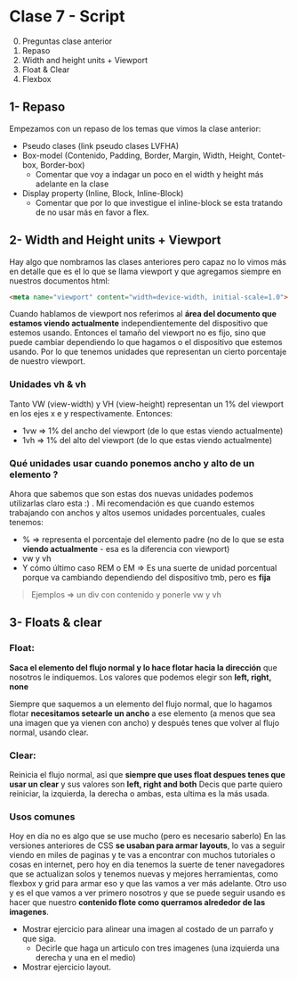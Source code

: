 # Clase 7 - Script

0. Preguntas clase anterior
1. Repaso
2. Width and height units + Viewport
3. Float & Clear
4. Flexbox

## 1- Repaso
Empezamos con un repaso de los temas que vimos la clase anterior:
* Pseudo clases (link pseudo clases LVFHA)
* Box-model (Contenido, Padding, Border, Margin, Width, Height, Contet-box, Border-box)
  * Comentar que voy a indagar un poco en el width y height más adelante en la clase
* Display property (Inline, Block, Inline-Block)
  * Comentar que por lo que investigue el inline-block se esta tratando de no usar más en favor a flex.

## 2- Width and Height units + Viewport
Hay algo que nombramos las clases anteriores pero capaz no lo vimos más en detalle que es el lo que se llama viewport y que agregamos siempre en nuestros documentos html:
```html 
<meta name="viewport" content="width=device-width, initial-scale=1.0">
```

Cuando hablamos de viewport nos referimos al **área del documento que estamos viendo actualmente** independientemente del dispositivo que estemos usando.
Entonces el tamaño del viewport no es fijo, sino que puede cambiar dependiendo lo que hagamos o el dispositivo que estemos usando.
Por lo que tenemos unidades que representan un cierto porcentaje de nuestro viewport.

### Unidades vh & vh
Tanto VW (view-width) y VH (view-height) representan un 1% del viewport en los ejes x e y respectivamente.
Entonces:
* 1vw => 1% del ancho del viewport (de lo que estas viendo actualmente)
* 1vh => 1% del alto del viewport (de lo que estas viendo actualmente)

### Qué unidades usar cuando ponemos ancho y alto de un elemento ?
Ahora que sabemos que son estas dos nuevas unidades podemos utilizarlas claro esta :) .
Mi recomendación es que cuando estemos trabajando con anchos y altos usemos unidades porcentuales, cuales tenemos:
* % => representa el porcentaje del elemento padre (no de lo que se esta **viendo actualmente** - esa es la diferencia con viewport)
* vw y vh
* Y cómo último caso REM o EM => Es una suerte de unidad porcentual porque va cambiando dependiendo del dispositivo tmb, pero es **fija**

> Ejemplos => un div con contenido y ponerle vw y vh

## 3- Floats & clear
### Float:
**Saca el elemento del flujo normal y lo hace flotar hacia la dirección** que nosotros le indiquemos. 
Los valores que podemos elegir son **left, right, none**

Siempre que saquemos a un elemento del flujo normal, que lo hagamos flotar **necesitamos setearle un ancho** a ese elemento (a menos que sea una imagen que ya vienen con ancho) y después tenes que volver al flujo normal, usando clear.

### Clear:
Reinicia el flujo normal, asi que **siempre que uses float despues tenes que usar un clear** y sus valores son **left, right and both**
Decis que parte quiero reiniciar, la izquierda, la derecha o ambas, esta ultima es la más usada.

### Usos comunes
Hoy en día no es algo que se use mucho (pero es necesario saberlo)
En las versiones anteriores de CSS **se usaban para armar layouts**, lo vas a seguir viendo en miles de paginas y te vas a encontrar con muchos tutoriales o cosas en internet, pero hoy en dia tenemos la suerte de tener navegadores que se actualizan solos y tenemos nuevas y mejores herramientas, como flexbox y grid para armar eso y que las vamos a ver más adelante.
Otro uso y es el que vamos a ver primero nosotros y que se puede seguir usando es hacer que nuestro **contenido flote como querramos alrededor de las imagenes**.

* Mostrar ejercicio para alinear una imagen al costado de un parrafo y que siga.
  * Decirle que haga un articulo con tres imagenes (una izquierda una derecha y una en el medio)
* Mostrar ejercicio layout.



